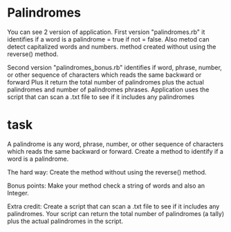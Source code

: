 # Palindromes
You can see 2 version of application. 
First version "palindromes.rb" it identifies if a word is a palindrome = true    if not = false. Also metod can detect capitalized words and numbers.
method created without using the reverse() method.

Second version "palindromes_bonus.rb" identifies if word, phrase, number, or other sequence of characters which reads the same backward or forward 
Plus it return the total number of palindromes  plus the actual palindromes and number of palindromes phrases.
Application uses the script that can scan a .txt file to see if it includes any palindromes

# task
A palindrome is any word, phrase, number, or other sequence of characters which reads the same backward or forward. Create a method to identify if a word is a palindrome.

The hard way: Create the method without using the reverse() method.

Bonus points: Make your method check a string of words and also an Integer.

Extra credit: Create a script that can scan a .txt file to see if it includes any palindromes. Your script can return the total number of palindromes (a tally)
plus the actual palindromes in the script.

